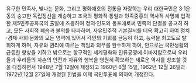 유구한 민족사, 빛나는 문화, 그리고 평화애호의 전통을 자랑하는 우리 대한국민은 3·1운동의 숭고한 독립정신을 계승하고 조국의 평화적 통일과 민족중흥의 역사적 사명에 입각한 제5민주공화국의 출발에 즈음하여 정의·인도와 동포애로써 민족의 단결을 공고히 하고, 모든 사회적 폐습과 불의를 타파하며, 자유민주적 기본질서를 더욱 확고히 하여 정치·경제·사회·문화의 모든 영역에 있어서 각인의 기회를 균등히 하고, 능력을 최고도로 발휘하게 하며, 자유와 권리에 따르는 책임과 의무를 완수하게 하여, 안으로는 국민생활의 균등한 향상을 기하고 밖으로는 항구적인 세계평화와 인류공영에 이바지함으로써 우리들과 우리들의 자손의 안전과 자유와 행복을 영원히 확보하는 새로운 역사를 창조할 것을 다짐하면서 1948년 7월 12일에 제정되고 1960년 6월 15일, 1962년 12월 26일과 1972년 12월 27일에 개정된 헌법을 이제 국민투표에 의하여 개정한다.